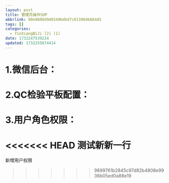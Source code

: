 ```yaml
---
layout: post
title: 管理员操作SOP
abbrlink: 90e9808d9d0349bdb47c013964b664d5
tags: []
categories:
  - YinXiangBiJi [2] (1)
date: 1732247539224
updated: 1732255874414
---
```

# 1.微信后台：
# 2.QC检验平板配置：
# 3.用户角色权限：
<<<<<<< HEAD
  测试新新一行
=======

新增用户权限

>>>>>>> 9899761b2845c97d82b4808e9936b05ed0a88e19
